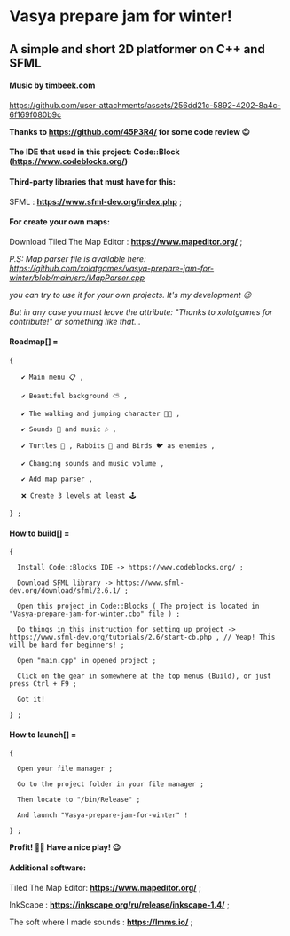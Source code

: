 # Vasya prepare jam for winter!

## A simple and short 2D platformer on C++ and SFML

#### Music by timbeek.com

https://github.com/user-attachments/assets/256dd21c-5892-4202-8a4c-6f169f080b9c

  **Thanks to https://github.com/45P3R4/ for some code review 😉**

#### The IDE that used in this project: Code::Block (https://www.codeblocks.org/)

#### Third-party libraries that must have for this:

  SFML : **https://www.sfml-dev.org/index.php** ;

#### For create your own maps:

  Download Tiled The Map Editor : **https://www.mapeditor.org/** ;

  *P.S: Map parser file is available here: https://github.com/xolatgames/vasya-prepare-jam-for-winter/blob/main/src/MapParser.cpp*

  *you can try to use it for your own projects. It's my development 😉*

  *But in any case you must leave the attribute: "Thanks to xolatgames for contribute!" or something like that...*

#### Roadmap[] =

    {

       ✔️ Main menu 📋 ,

       ✔️ Beautiful background ⛅ ,

       ✔️ The walking and jumping character 🚶🏻 ,

       ✔️ Sounds 🎵 and music 🎶 ,

       ✔️ Turtles 🐢 , Rabbits 🐇 and Birds 🐦 as enemies ,

       ✔️ Changing sounds and music volume ,

       ✔️ Add map parser ,

       ❌ Create 3 levels at least 🕹️

    } ;

#### How to build[] =

    {

      Install Code::Blocks IDE -> https://www.codeblocks.org/ ;

      Download SFML library -> https://www.sfml-dev.org/download/sfml/2.6.1/ ;

      Open this project in Code::Blocks ( The project is located in "Vasya-prepare-jam-for-winter.cbp" file ) ;

      Do things in this instruction for setting up project -> https://www.sfml-dev.org/tutorials/2.6/start-cb.php , // Yeap! This will be hard for beginners! ;

      Open "main.cpp" in opened project ;

      Click on the gear in somewhere at the top menus (Build), or just press Ctrl + F9 ;

      Got it!

    } ;

#### How to launch[] =


    {

      Open your file manager ;

      Go to the project folder in your file manager ;

      Then locate to "/bin/Release" ;
      
      And launch "Vasya-prepare-jam-for-winter" !

    } ;

**Profit! 👌🏼 Have a nice play! 😉**

#### Additional software:

  Tiled The Map Editor: **https://www.mapeditor.org/** ;

  InkScape : **https://inkscape.org/ru/release/inkscape-1.4/** ;

  The soft where I made sounds : **https://lmms.io/** ;
